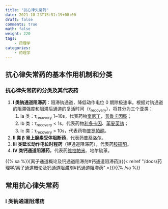 ```yaml
---
title: "抗心律失常药"
date: 2021-10-23T15:51:19+08:00
draft: false
comments: true
math: false
weight: 220
tags:
    - 药理学
categories:
    - 药理学
---
```


## 抗心律失常药的基本作用机制和分类

### 抗心律失常药的分类及其代表药

1. **I 类钠通道阻滞药**：阻滞钠通道，降低动作电位 0 期除极速率。根据对钠通道的阻滞强度和阻滞后通道的复活时间（τ<sub>recovery</sub>），将其分为三个亚类：
    1. Ia 类：τ<sub>recovery</sub> 1\~10s，代表药物[奎尼丁](#奎尼丁)，[普鲁卡因胺](#普鲁卡因胺)；
    2. Ib 类：τ<sub>recovery</sub> < 1s，代表药物[利多卡因](#利多卡因)、[苯妥英钠](#苯妥英钠)；
    3. Ic 类：τ<sub>recovery</sub> > 10s，代表药物[普罗帕酮](#普罗帕酮)。
2. **II 类 β 肾上腺素受体阻断药**，代表药[普萘洛尔](#普萘洛尔)。
3. **III 类延长动作电位时程药**（钾通道阻滞药），代表药[胺碘酮](#胺碘酮)。
4. **IV 类钙通道阻滞药**，代表药[维拉帕米](#维拉帕米)、地尔硫䓬。

{{% sa %}}[离子通道概论及钙通道阻滞剂#钙通道阻滞药]({{< relref "/docs/药理学/离子通道概论及钙通道阻滞剂#钙通道阻滞药" >}}){{% /sa %}}

## 常用抗心律失常药

### I 类钠通道阻滞药
